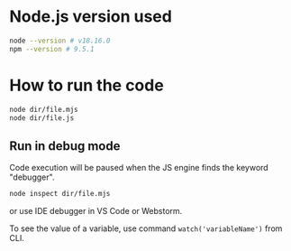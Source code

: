 # Node.js version used
```bash
node --version # v18.16.0
npm --version # 9.5.1
```

# How to run the code
```bash
node dir/file.mjs
node dir/file.js
```

## Run in debug mode
Code execution will be paused when the JS engine finds the keyword "debugger".
```bash
node inspect dir/file.mjs
```
or use IDE debugger in VS Code or Webstorm.  
  
To see the value of a variable, use command `watch('variableName')` from CLI.
